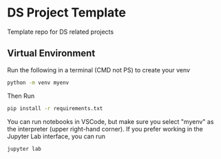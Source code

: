 # DS Project Template

Template repo for DS related projects

## Virtual Environment

Run the following in a terminal (CMD not PS) to create your venv

```sh
python -m venv myenv
```

Then Run 
```sh
pip install -r requirements.txt
```

You can run notebooks in VSCode, but make sure you select "myenv" as the interpreter (upper right-hand corner). If you prefer working in the Jupyter Lab interface, you can run
```sh
jupyter lab
```
